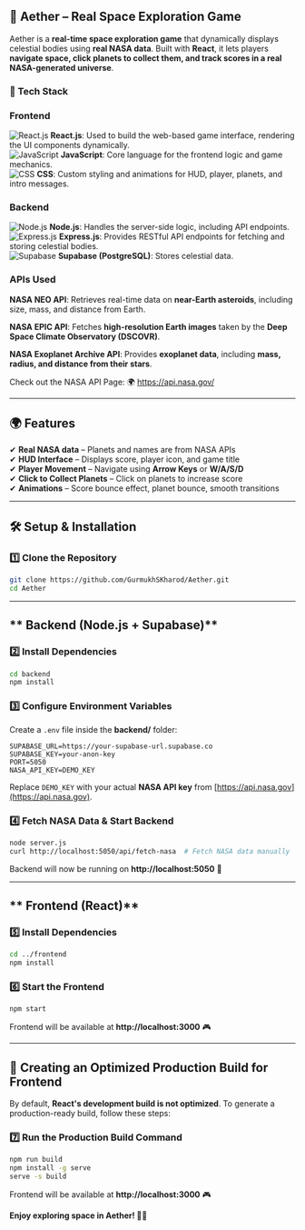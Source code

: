 ## **🌌 Aether – Real Space Exploration Game**  
Aether is a **real-time space exploration game** that dynamically displays celestial bodies using **real NASA data**. Built with **React**, it lets players **navigate space, click planets to collect them, and track scores in a real NASA-generated universe**.


### **🚀 Tech Stack**  
### **Frontend**  
![React.js](https://img.shields.io/badge/React.js-61DAFB?style=for-the-badge&logo=react&logoColor=white)     **React.js**: Used to build the web-based game interface, rendering the UI components dynamically.  
![JavaScript](https://img.shields.io/badge/JavaScript-F7DF1E?style=for-the-badge&logo=javascript&logoColor=black) **JavaScript**: Core language for the frontend logic and game mechanics.  
![CSS](https://img.shields.io/badge/CSS-1572B6?style=for-the-badge&logo=css3&logoColor=white) **CSS**: Custom styling and animations for HUD, player, planets, and intro messages.  


### **Backend**  
![Node.js](https://img.shields.io/badge/Node.js-339933?style=for-the-badge&logo=nodedotjs&logoColor=white)     **Node.js**: Handles the server-side logic, including API endpoints.  
![Express.js](https://img.shields.io/badge/Express.js-000000?style=for-the-badge&logo=express&logoColor=white)     **Express.js**: Provides RESTful API endpoints for fetching and storing celestial bodies.  
![Supabase](https://img.shields.io/badge/Supabase-3ECF8E?style=for-the-badge&logo=supabase&logoColor=white)     **Supabase (PostgreSQL)**: Stores celestial data.

### **APIs Used** 
**NASA NEO API**: Retrieves real-time data on **near-Earth asteroids**, including size, mass, and distance from Earth.  

**NASA EPIC API**: Fetches **high-resolution Earth images** taken by the **Deep Space Climate Observatory (DSCOVR)**.  
 
**NASA Exoplanet Archive API**: Provides **exoplanet data**, including **mass, radius, and distance from their stars**. 

Check out the NASA API Page: 🌍 https://api.nasa.gov/
 

---

## **🌍 Features**  
✔ **Real NASA data** – Planets and names are from NASA APIs  
✔ **HUD Interface** – Displays score, player icon, and game title  
✔ **Player Movement** – Navigate using **Arrow Keys** or **W/A/S/D**  
✔ **Click to Collect Planets** – Click on planets to increase score  
✔ **Animations** – Score bounce effect, planet bounce, smooth transitions  

---

## **🛠 Setup & Installation**
### **1️⃣ Clone the Repository**
```sh
git clone https://github.com/GurmukhSKharod/Aether.git
cd Aether
```

---

## ** Backend (Node.js + Supabase)**
### **2️⃣ Install Dependencies**
```sh
cd backend
npm install
```

### **3️⃣ Configure Environment Variables**
Create a `.env` file inside the **backend/** folder:
```
SUPABASE_URL=https://your-supabase-url.supabase.co
SUPABASE_KEY=your-anon-key
PORT=5050
NASA_API_KEY=DEMO_KEY
```
Replace `DEMO_KEY` with your actual **NASA API key** from [https://api.nasa.gov](https://api.nasa.gov).

### **4️⃣ Fetch NASA Data & Start Backend**
```sh
node server.js
curl http://localhost:5050/api/fetch-nasa  # Fetch NASA data manually
```
Backend will now be running on **http://localhost:5050** 🚀

---

## ** Frontend (React)**
### **5️⃣ Install Dependencies**
```sh
cd ../frontend
npm install
```

### **6️⃣ Start the Frontend**
```sh
npm start
```
Frontend will be available at **http://localhost:3000** 🎮

---

## **🚀 Creating an Optimized Production Build for Frontend**
By default, **React's development build is not optimized**. To generate a production-ready build, follow these steps:

### **7️⃣ Run the Production Build Command**
```sh
npm run build
npm install -g serve
serve -s build
```

Frontend will be available at **http://localhost:3000** 🎮



**Enjoy exploring space in Aether! 🌌✨**
